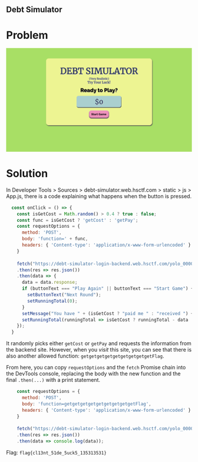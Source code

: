## Debt Simulator
# Problem

![Webpage](./images/webpage.png)

# Solution
In Developer Tools > Sources > debt-simulator.web.hsctf.com > static > js > App.js, there is a code explaining what happens when the button is pressed. 
```js
  const onClick = () => {
    const isGetCost = Math.random() > 0.4 ? true : false;
    const func = isGetCost ? 'getCost' : 'getPay';
    const requestOptions = {
      method: 'POST',
      body: 'function=' + func,
      headers: { 'Content-type': 'application/x-www-form-urlencoded' }
    }

    fetch("https://debt-simulator-login-backend.web.hsctf.com/yolo_0000000000001", requestOptions)
    .then(res => res.json())
    .then(data => {
      data = data.response;
      if (buttonText === "Play Again" || buttonText === "Start Game") {
        setButtonText("Next Round");
        setRunningTotal(0);
      }
      setMessage("You have " + (isGetCost ? "paid me " : "received ") + "$" + data + ".");
      setRunningTotal(runningTotal => isGetCost ? runningTotal - data : runningTotal + data);
    });
  }
```
It randomly picks either `getCost` or `getPay` and requests the information from the backend site. However, when you *visit* this site, you can see that there is also another allowed function: `getgetgetgetgetgetgetgetgetFlag`.

From here, you can copy `requestOptions` and the `fetch` Promise chain into the DevTools console, replacing the body with the new function and the final `.then(...)` with a print statement.

```js
    const requestOptions = {
      method: 'POST',
      body: 'function=getgetgetgetgetgetgetgetgetFlag',
      headers: { 'Content-type': 'application/x-www-form-urlencoded' }
    }

    fetch("https://debt-simulator-login-backend.web.hsctf.com/yolo_0000000000001", requestOptions)
    .then(res => res.json())
    .then(data => console.log(data));
```

Flag: `flag{cl13nt_51de_5uck5_135313531}`